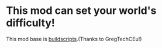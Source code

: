 # This mod can set your world's difficulty!
This mod base is [buildscripts](https://github.com/GregTechCEu/Buildscripts).(Thanks to GregTechCEu!)